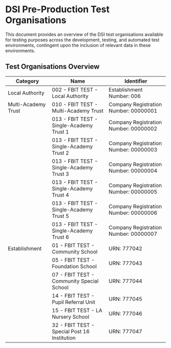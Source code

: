 # DSI Pre-Production Test Organisations

This document provides an overview of the DSI test organisations available for testing purposes across the development, testing, and automated test environments, contingent upon the inclusion of relevant data in these environments.

## Test Organisations Overview

| Category            | Name                                         | Identifier                            | 
|---------------------|----------------------------------------------|---------------------------------------|
| Local Authority     | 002 - FBIT TEST - Local Authority            | Establishment Number: 006             |
| Multi-Academy Trust | 010 - FBIT TEST - Multi-Academy Trust        | Company Registration Number: 00000001 |
|                     | 013 - FBIT TEST - Single-Academy Trust 1     | Company Registration Number: 00000002 |
|                     | 013 - FBIT TEST - Single-Academy Trust 2     | Company Registration Number: 00000003 |
|                     | 013 - FBIT TEST - Single-Academy Trust 3     | Company Registration Number: 00000004 |
|                     | 013 - FBIT TEST - Single-Academy Trust 4     | Company Registration Number: 00000005 |
|                     | 013 - FBIT TEST - Single-Academy Trust 5     | Company Registration Number: 00000006 |
|                     | 013 - FBIT TEST - Single-Academy Trust 6     | Company Registration Number: 00000007 |
| Establishment       | 01 - FBIT TEST - Community School            | URN: 777042                           |
|                     | 05 - FBIT TEST - Foundation School           | URN: 777043                           |
|                     | 07 - FBIT TEST - Community Special School    | URN: 777044                           |
|                     | 14 - FBIT TEST - Pupil Referral Unit         | URN: 777045                           |
|                     | 15 - FBIT TEST - LA Nursery School           | URN: 777046                           |
|                     | 32 - FBIT TEST - Special Post 16 Institution | URN: 777047                           |


